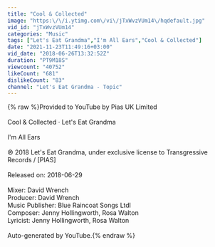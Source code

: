 ```yaml
---
title: "Cool & Collected"
image: "https:\/\/i.ytimg.com\/vi\/jTxWvzVUm14\/hqdefault.jpg"
vid_id: "jTxWvzVUm14"
categories: "Music"
tags: ["Let's Eat Grandma","I'm All Ears","Cool & Collected"]
date: "2021-11-23T11:49:16+03:00"
vid_date: "2018-06-26T13:32:52Z"
duration: "PT9M18S"
viewcount: "40752"
likeCount: "681"
dislikeCount: "83"
channel: "Let's Eat Grandma - Topic"
---
```

{% raw %}Provided to YouTube by Pias UK Limited<br /><br />Cool &amp; Collected · Let's Eat Grandma<br /><br />I'm All Ears<br /><br />℗ 2018 Let's Eat Grandma, under exclusive license to Transgressive Records / [PIAS]<br /><br />Released on: 2018-06-29<br /><br />Mixer: David Wrench<br />Producer: David Wrench<br />Music  Publisher: Blue Raincoat Songs Ltdl<br />Composer: Jenny Hollingworth, Rosa Walton<br />Lyricist: Jenny Hollingworth, Rosa Walton<br /><br />Auto-generated by YouTube.{% endraw %}
